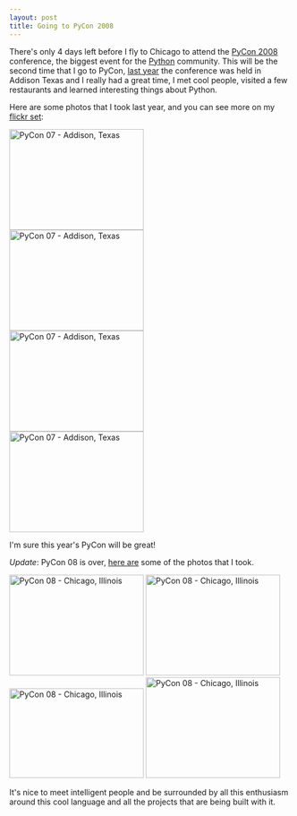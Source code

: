 ```yaml
---
layout: post
title: Going to PyCon 2008
---
```


There's only 4 days left before I fly to Chicago to attend the 
[PyCon 2008][] conference, the biggest event for the [Python][] community.
This will be the second time that I go to PyCon, [last year][] the
conference was held in Addison Texas and I really had a great time, I met
cool people, visited a few restaurants and learned interesting things
about Python.

Here are some photos that I took last year, and you can see more on my
[flickr set][]:

<a href="http://www.flickr.com/photos/13556513@N02/2319789671/" title="PyCon 07 - Addison, Texas by J Gajon, on Flickr"><img src="http://farm3.static.flickr.com/2418/2319789671_e7e79d4263_m.jpg" width="240" height="180" alt="PyCon 07 - Addison, Texas" /></a>  
<a href="http://www.flickr.com/photos/13556513@N02/2319789675/" title="PyCon 07 - Addison, Texas by J Gajon, on Flickr"><img src="http://farm3.static.flickr.com/2402/2319789675_2af946a248_m.jpg" width="240" height="180" alt="PyCon 07 - Addison, Texas" /></a>  
<a href="http://www.flickr.com/photos/13556513@N02/2319789673/" title="PyCon 07 - Addison, Texas by J Gajon, on Flickr"><img src="http://farm3.static.flickr.com/2015/2319789673_7082da3859_m.jpg" width="240" height="180" alt="PyCon 07 - Addison, Texas" /></a>  
<a href="http://www.flickr.com/photos/13556513@N02/2320633978/" title="PyCon 07 - Addison, Texas by J Gajon, on Flickr"><img src="http://farm4.static.flickr.com/3042/2320633978_d50da2e9a6_m.jpg" width="240" height="180" alt="PyCon 07 - Addison, Texas" /></a>

<span class="clear"></span>

I'm sure this year's PyCon will be great!


*Update*: PyCon 08 is over, [here are][] some of the photos that I took.

<a href="http://www.flickr.com/photos/jorge_g/2355693743/" title="PyCon 08 - Chicago, Illinois by J Gajon, on Flickr"><img src="http://farm3.static.flickr.com/2171/2355693743_b1939ce197_m.jpg" width="240" height="180" alt="PyCon 08 - Chicago, Illinois" /></a>
<a href="http://www.flickr.com/photos/jorge_g/2355921819/" title="PyCon 08 - Chicago, Illinois by J Gajon, on Flickr"><img src="http://farm3.static.flickr.com/2199/2355921819_e2f31b795f_m.jpg" width="240" height="180" alt="PyCon 08 - Chicago, Illinois" /></a>
<a href="http://www.flickr.com/photos/jorge_g/2356307568/" title="PyCon 08 - Chicago, Illinois by J Gajon, on Flickr"><img src="http://farm3.static.flickr.com/2345/2356307568_7b1b59d6d7_m.jpg" width="240" height="160" alt="PyCon 08 - Chicago, Illinois" /></a>
<a href="http://www.flickr.com/photos/jorge_g/2355921883/" title="PyCon 08 - Chicago, Illinois by J Gajon, on Flickr"><img src="http://farm4.static.flickr.com/3123/2355921883_b82a90186f_m.jpg" width="240" height="180" alt="PyCon 08 - Chicago, Illinois" /></a>

<span class="clear"></span>

It's nice to meet intelligent people and be surrounded by all this
enthusiasm around this cool language and all the projects that are being
built with it.


[PyCon 2008]: http://us.pycon.org/2008/about/
[Python]: http://python.org
[last year]: http://us.pycon.org/TX2007/HomePage
[flickr set]: http://flickr.com/photos/jorge_g/sets/72157604074072678/
[here are]: http://flickr.com/photos/jorge_g/sets/72157604225881775/


<!-- vim: set tw=74 sw=4 ts=4 et spell filetype=mkd: -->
